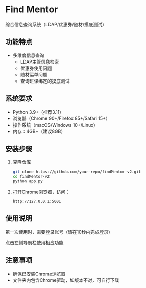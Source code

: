 # Find Mentor

综合信息查询系统（LDAP/优惠券/随材/摸底测试）

## 功能特点

- 多维度信息查询
  - LDAP主管信息检索
  - 优惠券使用问题
  - 随材运单问题
  - 查询班课绑定的摸底测试


## 系统要求

- Python 3.9+（推荐3.11）
- 浏览器（Chrome 90+/Firefox 85+/Safari 15+）
- 操作系统（macOS/Windows 10+/Linux）
- 内存：4GB+（建议8GB）

## 安装步骤

1. 克隆仓库
   ```bash
   git clone https://github.com/your-repo/findMentor-v2.git
   cd findMentor-v2
   python app.py
   ```
2. 打开Chrome浏览器，访问：
   ```
   http://127.0.0.1:5001
   ```

## 使用说明
第一次使用时，需要登录账号（请在10秒内完成登录）

点击左侧导航栏使用相应功能

## 注意事项

- 确保已安装Chrome浏览器
- 文件夹内包含Chrome驱动，如版本不对，可自行下载
